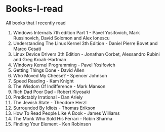 # Books-I-read
All books that I recently read

1. Windows Internals 7th edition Part 1 - Pavel Yosifovich, Mark Russinovich, David Solomon and Alex Ionescu
2. Understanding The Linux Kernel 3th Edition - Daniel Pierre Bovet and Marco Cesati
3. Linux Device Drivers 3th Edition - Jonathan Corbet, Alessandro Rubini and Greg Kroah-Hartman
4. Windows Kernel Programming - Pavel Yosifovich
5. Getting Things Done - David Allen
6. Who Moved My Cheese? - Spencer Johnson
7. Speed Reading - Kam Knight
8. The Wisdom Of Indifference - Mark Manson
9. Rich Dad Poor Dad - Robert Kiyosaki
10. Predictably Irrational - Dan Ariely
11. The Jewish State - Theodore Herzl
12. Surrounded By Idiots - Thomas Erikson
13. How To Read People Like A Book - James Williams
14. The Monk Who Sold His Ferrari - Robin Sharma
15. Finding Your Element - Ken Robinson
